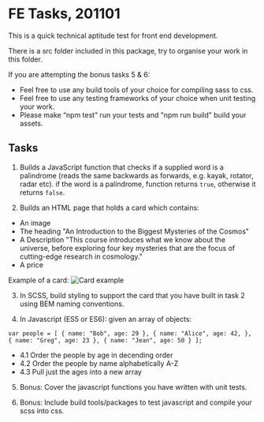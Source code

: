 # FE Tasks, 201101

This is a quick technical aptitude test for front end development. 

There is a src folder included in this package, try to organise your work in this folder.

If you are attempting the bonus tasks 5 & 6:
- Feel free to use any build tools of your choice for compiling sass to css.
- Feel free to use any testing frameworks of your choice when unit testing your work.
- Please make “npm test" run your tests and "npm run build" build your assets.

## Tasks

1. Builds a JavaScript function that checks if a supplied word is a palindrome (reads the same backwards as forwards, e.g. kayak, rotator, radar etc). if the word is a palindrome, function returns `true`, otherwise it returns `false`.

2. Builds an HTML page that holds a card which contains:
  - An image
  - The heading "An Introduction to the Biggest Mysteries of the Cosmos"
  - A Description "This course introduces what we know about the universe, before exploring four key mysteries that are the focus of cutting-edge research in cosmology."
  - A price

Example of a card: 
![Card example](https://github.com/davidtrussler/NS_FE-test/blob/main/card.png "Card example")

3. In SCSS, build styling to support the card that you have built in task 2 using BEM naming conventions.

4. In Javascript (ES5 or ES6): given an array of objects:

```
var people = [ { name: "Bob", age: 29 }, { name: "Alice", age: 42, }, { name: "Greg", age: 23 }, { name: "Jean", age: 50 } ];
```

  - 4.1 Order the people by age in decending order
  - 4.2 Order the people by name alphabetically A-Z
  - 4.3 Pull just the ages into a new array

5. Bonus: Cover the javascript functions you have written with unit tests.

6. Bonus: Include build tools/packages to test javascript and compile your scss into css.

